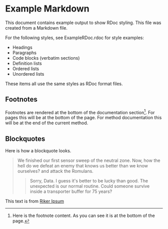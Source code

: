 # Example Markdown

This document contains example output to show RDoc styling.  This file was
created from a Markdown file.

For the following styles, see ExampleRDoc.rdoc for style examples:

* Headings
* Paragraphs
* Code blocks (verbatim sections)
* Definition lists
* Ordered lists
* Unordered lists

These items all use the same styles as RDoc format files.

## Footnotes

Footnotes are rendered at the bottom of the documentation section[^1].  For
pages this will be at the bottom of the page.  For method documentation this
will be at the end of the current method.

[^1]: Here is the footnote content.  As you can see it is at the bottom of the
page.

## Blockquotes

Here is how a blockquote looks.

> We finished our first sensor sweep of the neutral zone. Now, how the hell do
> we defeat an enemy that knows us better than we know ourselves? and attack
> the Romulans.
>
> > Sorry, Data. I guess it's better to be lucky than good. The unexpected is
> > our normal routine. Could someone survive inside a transporter buffer for
> > 75 years?

This text is from [Riker Ipsum](http://rikeripsum.com)

